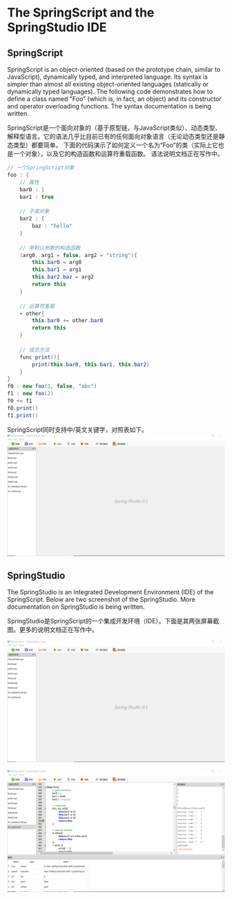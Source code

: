  # The SpringScript and the SpringStudio IDE
## SpringScript

SpringScript is an object-oriented (based on the prototype chain, similar to JavaScript), dynamically typed, and interpreted language. Its syntax is simpler than almost all existing object-oriented languages (statically or dynamically typed languages). 
The following code demonstrates how to define a class named "Foo" (which is, in fact, an object) and its constructor and operator overloading functions.
The syntax documentation is being written.

SpringScript是一个面向对象的（基于原型链，与JavaScript类似）、动态类型、解释型语言。它的语法几乎比目前已有的任何面向对象语言（无论动态类型还是静态类型）都要简单。
下面的代码演示了如何定义一个名为“Foo”的类（实际上它也是一个对象），以及它的构造函数和运算符重载函数。
语法说明文档正在写作中。

``` java
// 一个SpringScript对象
foo : {
	// 属性
	bar0 : 1
	bar1 : true

	// 子类对象
	bar2 : {
		baz : "hello"
	}

	// 带默认参数的构造函数
	(arg0, arg1 = false, arg2 = "string"){
		this.bar0 = arg0
		this.bar1 = arg1
		this.bar2.baz = arg2
		return this
	}
	
	// 运算符重载
	+ other{
		this.bar0 += other.bar0
		return this
	}
	
	// 成员方法
	func print(){
		print(this.bar0, this.bar1, this.bar2)
	}
}
f0 : new foo(1, false, "abc")
f1 : new foo(2)
f0 += f1
f0.print()
f1.print()

```

SpringScript同时支持中/英文关键字，对照表如下。
![image](https://github.com/AlanZhangNpu/SpringScript/blob/master/screenshots/spring_studio0.png)

## SpringStudio
The SpringStudio is an Integrated Development Environment (IDE) of the SpringScript. Below are two screenshot of the SpringStudio. More documentation on SpringStudio is being written.

SpringStudio是SpringScript的一个集成开发环境（IDE）。下面是其两张屏幕截图。更多的说明文档正在写作中。

![image](https://github.com/AlanZhangNpu/SpringScript/blob/master/screenshots/spring_studio0.png)

![image](https://github.com/AlanZhangNpu/SpringScript/blob/master/screenshots/spring_studio1.png)
